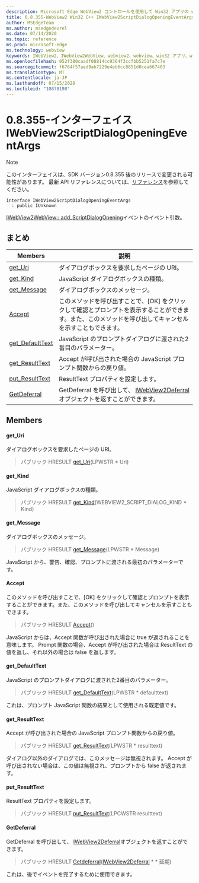 ```yaml
---
description: Microsoft Edge WebView2 コントロールを使用して Win32 アプリの web コンテンツをホストする
title: 0.8.355-WebView2 Win32 C++ IWebView2ScriptDialogOpeningEventArgs
author: MSEdgeTeam
ms.author: msedgedevrel
ms.date: 07/14/2020
ms.topic: reference
ms.prod: microsoft-edge
ms.technology: webview
keywords: IWebView2、IWebView2WebView、webview2、webview、win32 アプリ、win32、edge
ms.openlocfilehash: 052f380caadf08814cc9364f3ccfbb5251fa7c7e
ms.sourcegitcommit: f6764f57aed9ab7229e4eb6cc8851d0cea667403
ms.translationtype: MT
ms.contentlocale: ja-JP
ms.lasthandoff: 07/15/2020
ms.locfileid: "10878198"
---
```

# 0.8.355-インターフェイス IWebView2ScriptDialogOpeningEventArgs 

> [!NOTE]
> このインターフェイスは、SDK バージョン0.8.355 後のリリースで変更される可能性があります。 最新 API リファレンスについては、[リファレンス](../../../webview2-api-reference.md)を参照してください。

```
interface IWebView2ScriptDialogOpeningEventArgs
  : public IUnknown
```

[IWebView2WebView:: add_ScriptDialogOpening](IWebView2WebView.md#add_scriptdialogopening)イベントのイベント引数。

## まとめ

 Members                        | 説明
--------------------------------|---------------------------------------------
[get_Uri](#get_uri) | ダイアログボックスを要求したページの URI。
[get_Kind](#get_kind) | JavaScript ダイアログボックスの種類。
[get_Message](#get_message) | ダイアログボックスのメッセージ。
[Accept](#accept) | このメソッドを呼び出すことで、[OK] をクリックして確認とプロンプトを表示することができます。また、このメソッドを呼び出してキャンセルを示すこともできます。
[get_DefaultText](#get_defaulttext) | JavaScript のプロンプトダイアログに渡された2番目のパラメーター。
[get_ResultText](#get_resulttext) | Accept が呼び出された場合の JavaScript プロンプト関数からの戻り値。
[put_ResultText](#put_resulttext) | ResultText プロパティを設定します。
[GetDeferral](#getdeferral) | GetDeferral を呼び出して、 [IWebView2Deferral](IWebView2Deferral.md)オブジェクトを返すことができます。

## Members

#### get_Uri 

ダイアログボックスを要求したページの URI。

> パブリック HRESULT [get_Uri](#get_uri)(LPWSTR * Uri)

#### get_Kind 

JavaScript ダイアログボックスの種類。

> パブリック HRESULT [get_Kind](#get_kind)(WEBVIEW2_SCRIPT_DIALOG_KIND * Kind)

#### get_Message 

ダイアログボックスのメッセージ。

> パブリック HRESULT [get_Message](#get_message)(LPWSTR * Message)

JavaScript から、警告、確認、プロンプトに渡される最初のパラメーターです。

#### Accept 

このメソッドを呼び出すことで、[OK] をクリックして確認とプロンプトを表示することができます。また、このメソッドを呼び出してキャンセルを示すこともできます。

> パブリック HRESULT [Accept](#accept)()

JavaScript からは、Accept 関数が呼び出された場合に true が返されることを意味します。 Prompt 関数の場合、Accept が呼び出された場合は ResultText の値を返し、それ以外の場合は false を返します。

#### get_DefaultText 

JavaScript のプロンプトダイアログに渡された2番目のパラメーター。

> パブリック HRESULT [get_DefaultText](#get_defaulttext)(LPWSTR * defaulttext)

これは、プロンプト JavaScript 関数の結果として使用される既定値です。

#### get_ResultText 

Accept が呼び出された場合の JavaScript プロンプト関数からの戻り値。

> パブリック HRESULT [get_ResultText](#get_resulttext)(LPWSTR * resulttext)

ダイアログ以外のダイアログでは、このメッセージは無視されます。 Accept が呼び出されない場合は、この値は無視され、プロンプトから false が返されます。

#### put_ResultText 

ResultText プロパティを設定します。

> パブリック HRESULT [put_ResultText](#put_resulttext)(LPCWSTR resulttext)

#### GetDeferral 

GetDeferral を呼び出して、 [IWebView2Deferral](IWebView2Deferral.md)オブジェクトを返すことができます。

> パブリック HRESULT [Getdeferral](#getdeferral)([IWebView2Deferral](IWebView2Deferral.md) * * 延期)

これは、後でイベントを完了するために使用できます。

